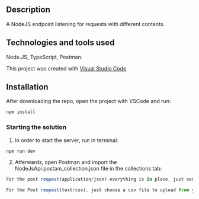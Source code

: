 ## Description

A NodeJS endpoint listening for requests with different contents.

## Technologies and tools used

Node.JS, TypeScript, Postman.

This project was created with [Visual Studio Code](https://code.visualstudio.com/).

## Installation

After downloading the repo, open the project with VSCode and run:

```node.js
npm install
```

### Starting the solution

1. In order to start the server, run in terminal:

```js
npm run dev
```

2. Atferwards, open Postman and import the NodeJsApi.postam_collection.json file in the collections tab:

```js
For the post request(application/json) everything is in place, just send the request and test it by changing the body and the 'x-vamf-jwt' header.
```
```js
For the Post request(text/csv), just choose a csv file to upload from your computer and send the request.
```

